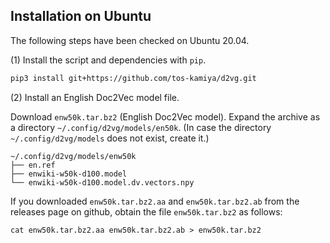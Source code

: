 ## Installation on Ubuntu

The following steps have been checked on Ubuntu 20.04.

(1) Install the script and dependencies with `pip`.

```sh
pip3 install git+https://github.com/tos-kamiya/d2vg.git
```

(2) Install an English Doc2Vec model file.

Download `enw50k.tar.bz2` (English Doc2Vec model). Expand the archive as a directory `~/.config/d2vg/models/en50k`.
(In case the directory `~/.config/d2vg/models` does not exist, create it.)

```
~/.config/d2vg/models/enw50k
├── en.ref
├── enwiki-w50k-d100.model
└── enwiki-w50k-d100.model.dv.vectors.npy
```

If you downloaded `enw50k.tar.bz2.aa` and `enw50k.tar.bz2.ab` from the releases page on github, obtain the file `enw50k.tar.bz2` as follows:

```
cat enw50k.tar.bz2.aa enw50k.tar.bz2.ab > enw50k.tar.bz2
```
